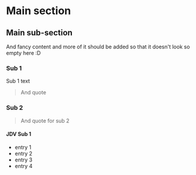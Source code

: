 # Main section

## Main sub-section

And fancy content and more of it should be added so that it doesn't look so empty here :D

### Sub 1

Sub 1 text
>And quote

### Sub 2

> And quote for sub 2

#### JDV Sub 1

* entry 1
* entry 2
* entry 3
* entry 4